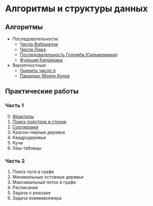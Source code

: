 # Алгоритмы и структуры данных

<!-- ## Структуры данных -->

## Алгоритмы

- Последовательности:
    - [Числа Фибоначчи](examples/sequences/README.md)
    - [Числа Люка](examples/sequences/README.md)
    - [Последовательность Голомба (Сильвермана)](examples/sequences/README.md)
    <!-- - ["Посмотри и скажи"](examples/sequences/README.md) -->
    - [Функция Капрекара](examples/sequences/README.md)
- Вероятностные:
    - [Оценить число π](examples/estimate_pi/README.md)
    - [Парадокс Монти Холла](examples/monty_hall_paradox/README.md)

## Практические работы

### Часть 1

0) [Фракталы](practice/practice_1.0.md)
1) [Поиск подстрок в строке](practice/practice_1.1.md)
2) [Сортировки](practice/practice_1.2.md)
3) Красно-черные деревья
4) Квадродеревья
5) Кучи
6) Хеш-таблицы

### Часть 2

1) Поиск пути в графе
2) Минимальные остовные деревья
3) Максимальный поток в графе
4) Расписание
5) Задача о рюкзаке
6) Задача коммивояжера